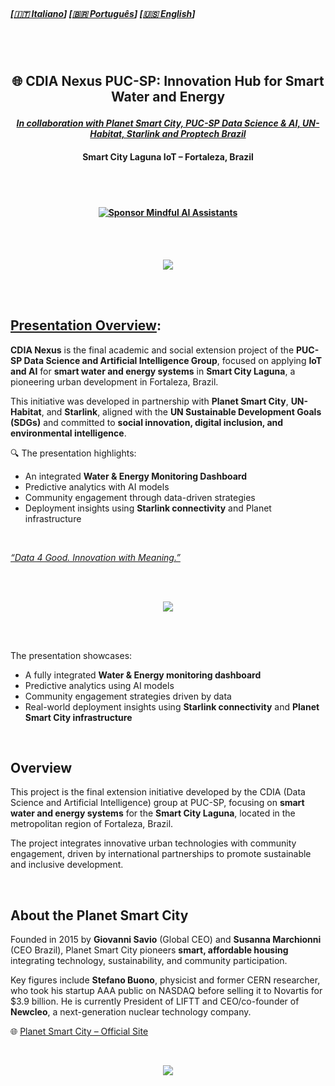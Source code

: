 
<br>

#####  \[[🇮🇹 Italiano](README.it_IT.md)\] \[[🇧🇷 Português](README.pt_BR.md)\] \[**[🇺🇸 English](README.md)**\]   

<br><br>
 
## <p align="center">  🌐 CDIA Nexus PUC-SP: Innovation Hub for Smart Water and Energy   
#### <p align="center"> [***In collaboration with Planet Smart City, PUC-SP Data Science & AI, UN-Habitat, Starlink and Proptech Brazil***]()
#### <p align="center"> Smart City Laguna IoT – Fortaleza, Brazil  

 <br><br>

#### <p align="center"> [![Sponsor Mindful AI Assistants](https://img.shields.io/badge/Sponsor-Mindful%20AI%20%20Assistants-brightgreen?logo=GitHub)](https://github.com/sponsors/Mindful-AI-Assistants)

<br><br>
 


 <p align="center">
<img src="https://github.com/user-attachments/assets/34b57670-0c4b-40ec-a2ee-f53134870f30"/>


<br><br>


## [Presentation Overview]():

**CDIA Nexus** is the final academic and social extension project of the **PUC-SP Data Science and Artificial Intelligence Group**, focused on applying **IoT and AI** for **smart water and energy systems** in **Smart City Laguna**, a pioneering urban development in Fortaleza, Brazil.

This initiative was developed in partnership with **Planet Smart City**, **UN-Habitat**, and **Starlink**, aligned with the **UN Sustainable Development Goals (SDGs)** and committed to **social innovation, digital inclusion, and environmental intelligence**.

🔍 The presentation highlights:

- An integrated **Water & Energy Monitoring Dashboard**  
- Predictive analytics with AI models  
- Community engagement through data-driven strategies  
- Deployment insights using **Starlink connectivity** and Planet infrastructure

<br>

[ _“Data 4 Good. Innovation with Meaning.”_]()

<br><br>

 <p align="center">
<img src="https://github.com/user-attachments/assets/20050582-5dcd-4a60-b5db-d345a8404479"/>


<br><br>

The presentation showcases:

- A fully integrated **Water & Energy monitoring dashboard**  
- Predictive analytics using AI models  
- Community engagement strategies driven by data  
- Real-world deployment insights using **Starlink connectivity** and **Planet Smart City infrastructure**

<br>

##  Overview

This project is the final extension initiative developed by the CDIA (Data Science and Artificial Intelligence) group at PUC-SP, focusing on **smart water and energy systems** for the **Smart City Laguna**, located in the metropolitan region of Fortaleza, Brazil.

The project integrates innovative urban technologies with community engagement, driven by international partnerships to promote sustainable and inclusive development.

<br>

## About the Planet Smart City

Founded in 2015 by **Giovanni Savio** (Global CEO) and **Susanna Marchionni** (CEO Brazil), Planet Smart City pioneers **smart, affordable housing** integrating technology, sustainability, and community participation.

Key figures include **Stefano Buono**, physicist and former CERN researcher, who took his startup AAA public on NASDAQ before selling it to Novartis for $3.9 billion. He is currently President of LIFTT and CEO/co-founder of **Newcleo**, a next-generation nuclear technology company.

🌐 [Planet Smart City – Official Site](https://planetsmartcity.com.br)

<br>

<p align="center">
<img src="https://github.com/user-attachments/assets/92634302-feb0-47ad-8096-4ee7f9389650" />
